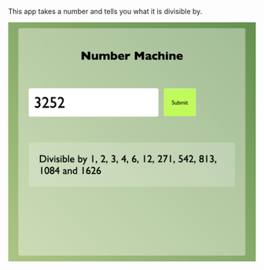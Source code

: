 This app takes a number and tells you what it is divisible by.

![Screenshot on 30th August 2019](/img/screenshot30thaug.png?raw=true "Screenshot of the Number Machine")